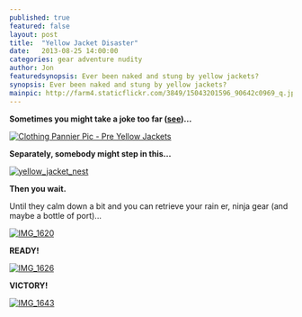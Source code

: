 ```yaml
---
published: true
featured: false
layout: post
title:  "Yellow Jacket Disaster"
date:   2013-08-25 14:00:00
categories: gear adventure nudity
author: Jon
featuredsynopsis: Ever been naked and stung by yellow jackets?
synopsis: Ever been naked and stung by yellow jackets?
mainpic: http://farm4.staticflickr.com/3849/15043201596_90642c0969_q.jpg
---
```


**Sometimes you might take a joke too far (<a href="/gear/touring-cycle-gear-inventory.html">see</a>)...**

<a class="photo-link" href="http://www.flickr.com/photos/100330886@N04/15043201596"><img class="photo" title="Clothing Pannier Pic - Pre Yellow Jackets" src="http://farm4.staticflickr.com/3849/15043201596_90642c0969.jpg"></a>

**Separately, somebody might step in this...**

<a class="photo-link" href="http://www.flickr.com/photos/100330886@N04/15043091906"><img class="photo" title="yellow_jacket_nest" src="http://farm6.staticflickr.com/5575/15043091906_653317f0cc.jpg"></a>


**Then you wait.**

Until they calm down a bit and you can retrieve your rain er, ninja gear (and maybe a bottle of port)...

<a class="photo-link" href="http://www.flickr.com/photos/100330886@N04/15063224091"><img class="photo" title="IMG_1620" src="http://farm4.staticflickr.com/3873/15063224091_8dd3694983.jpg"></a>

**READY!**

<a class="photo-link" href="http://www.flickr.com/photos/100330886@N04/15066079962"><img class="photo" title="IMG_1626" src="http://farm4.staticflickr.com/3920/15066079962_cfcd013c27.jpg"></a>

**VICTORY!**

<a class="photo-link" href="http://www.flickr.com/photos/100330886@N04/15065827322/in/set-72157646554438239"><img class="photo" title="IMG_1643" src="http://farm4.staticflickr.com/3866/15065827322_4f7a565838.jpg"></a>
